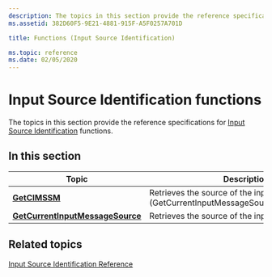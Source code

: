 ```yaml
---
description: The topics in this section provide the reference specifications for Input Source Identification functions.
ms.assetid: 382D60F5-9E21-4881-915F-A5F0257A701D

title: Functions (Input Source Identification)

ms.topic: reference
ms.date: 02/05/2020
---
```


# Input Source Identification functions

The topics in this section provide the reference specifications for [Input Source Identification](input-source-identification-portal.md) functions.

## In this section

| Topic | Description |
|---|---|
| [**GetCIMSSM**](/windows/win32/api/winuser/nf-winuser-getcimssm)<br/> | Retrieves the source of the input message (GetCurrentInputMessageSourceInSendMessage).<br/> |
| [**GetCurrentInputMessageSource**](/windows/win32/api/winuser/nf-winuser-getcurrentinputmessagesource)<br/> | Retrieves the source of the input message.<br/> | 

## Related topics

[Input Source Identification Reference](input-source-identification-reference.md)
